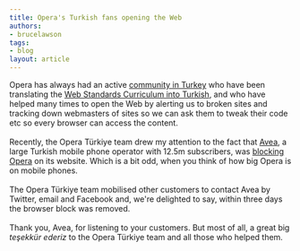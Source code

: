 ```yaml
---
title: Opera's Turkish fans opening the Web
authors:
- brucelawson
tags:
- blog
layout: article
---
```

Opera has always had an active <a href="http://www.operaturkiye.net/" target="_blank">community in Turkey</a> who have been translating the <a href="http://www.w3.org/community/webed/wiki/Turkish_international_project" target="_blank">Web Standards Curriculum into Turkish</a>, and who have helped many times to open the Web by alerting us to broken sites and tracking down webmasters of sites so we can ask them to tweak their code etc so every browser can access the content.<br/><br/>Recently, the Opera Türkiye  team drew my attention to the fact that <a href="http://en.wikipedia.org/wiki/Avea" target="_blank">Avea</a>, a large Turkish mobile phone operator with 12.5m subscribers, was <a href="http://translate.google.com/translate?sl=tr&amp;tl=en&amp;js=n&amp;prev=_t&amp;hl=en&amp;ie=UTF-8&amp;layout=2&amp;eotf=1&amp;u=http%3A%2F%2Fwww.operaturkiye.net%2Fopera-avea-online-islemler-menusu-ve-iki-ay" target="_blank">blocking Opera</a> on its website. Which is a bit odd, when you think of how big Opera is on mobile phones.<br/><br/>The Opera Türkiye  team mobilised other customers to contact Avea by Twitter, email and Facebook and, we&#39;re delighted to say, within three days the browser block was removed.<br/><br/>Thank you, Avea, for listening to your customers. But most of all, a great big <i lang="tr">teşekkür ederiz</i> to the Opera Türkiye team and all those who helped them. 
